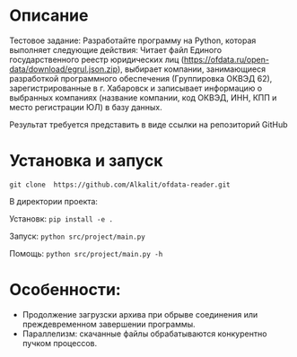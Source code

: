 # Описание
Тестовое задание: Разработайте программу на Python, которая выполняет следующие действия:
Читает файл Единого государственного реестр юридических лиц (https://ofdata.ru/open-data/download/egrul.json.zip), выбирает компании, занимающиеся разработкой программного обеспечения (Группировка ОКВЭД 62), зарегистрированные в г. Хабаровск и записывает информацию о выбранных компаниях (название компании, код ОКВЭД, ИНН, КПП и место регистрации ЮЛ) в базу данных.

Результат требуется представить в виде ссылки на репозиторий GitHub

# Установка и запуск
`git clone  https://github.com/Alkalit/ofdata-reader.git`

В директории проекта:

Установк: `pip install -e .`

Запуск: `python src/project/main.py`

Помощь: `python src/project/main.py -h`

# Особенности:
- Продолжение загрузски архива при обрыве соединения или преждевременном завершении программы.
- Параллелизм: скачанные файлы обрабатываются конкурентно пучком процессов.
